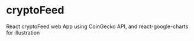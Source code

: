 # cryptoFeed
React cryptoFeed web App using CoinGecko API, and react-google-charts for illustration
